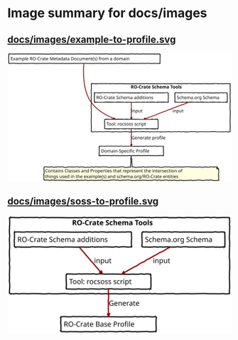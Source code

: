 # Image summary for docs/images

## [docs/images/example-to-profile.svg](./example-to-profile.svg)



<img src="example-to-profile.svg">

## [docs/images/soss-to-profile.svg](./soss-to-profile.svg)



<img src="soss-to-profile.svg">

